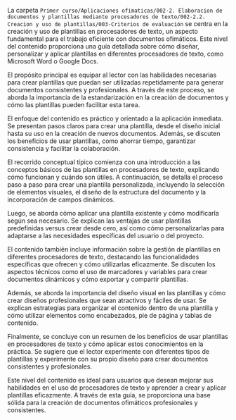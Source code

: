 La carpeta `Primer curso/Aplicaciones ofimaticas/002-2. Elaboracion de documentos y plantillas mediante procesadores de texto/002-2.2. Creacion y uso de plantillas/003-Criterios de evaluación` se centra en la creación y uso de plantillas en procesadores de texto, un aspecto fundamental para el trabajo eficiente con documentos ofimáticos. Este nivel del contenido proporciona una guía detallada sobre cómo diseñar, personalizar y aplicar plantillas en diferentes procesadores de texto, como Microsoft Word o Google Docs.

El propósito principal es equipar al lector con las habilidades necesarias para crear plantillas que puedan ser utilizadas repetidamente para generar documentos consistentes y profesionales. A través de este proceso, se aborda la importancia de la estandarización en la creación de documentos y cómo las plantillas pueden facilitar esta tarea.

El enfoque del contenido es práctico y orientado a la aplicación inmediata. Se presentan pasos claros para crear una plantilla, desde el diseño inicial hasta su uso en la creación de nuevos documentos. Además, se discuten los beneficios de usar plantillas, como ahorrar tiempo, garantizar consistencia y facilitar la colaboración.

El recorrido conceptual típico comienza con una introducción a las conceptos básicos de las plantillas en procesadores de texto, explicando cómo funcionan y cuándo son útiles. A continuación, se detalla el proceso paso a paso para crear una plantilla personalizada, incluyendo la selección de elementos visuales, el diseño de la estructura del documento y la incorporación de campos dinámicos.

Luego, se aborda cómo aplicar una plantilla existente y cómo modificarla según sea necesario. Se explican las ventajas de usar plantillas predefinidas versus crear desde cero, así como cómo personalizarlas para adaptarse a las necesidades específicas del usuario o del proyecto.

El contenido también incluye información sobre la gestión de plantillas en diferentes procesadores de texto, destacando las funcionalidades específicas que ofrecen y cómo utilizarlas eficazmente. Se discuten los aspectos técnicos como el uso de marcadores y variables para crear documentos dinámicos y cómo exportar y compartir plantillas.

Además, se aborda la importancia del diseño visual en las plantillas y cómo crear diseños profesionales que sean atractivos y fáciles de usar. Se explican estrategias para organizar el contenido dentro de una plantilla y cómo utilizar elementos como encabezados, pie de página y tablas de contenido.

Finalmente, se concluye con un resumen de los beneficios de usar plantillas en procesadores de texto y cómo aplicar estos conocimientos en la práctica. Se sugiere que el lector experimente con diferentes tipos de plantillas y experimente con su propio diseño para crear documentos consistentes y profesionales.

Este nivel del contenido es ideal para usuarios que desean mejorar sus habilidades en el uso de procesadores de texto y aprender a crear y aplicar plantillas eficazmente. A través de esta guía, se proporciona una base sólida para la creación de documentos ofimáticos profesionales y consistentes.
